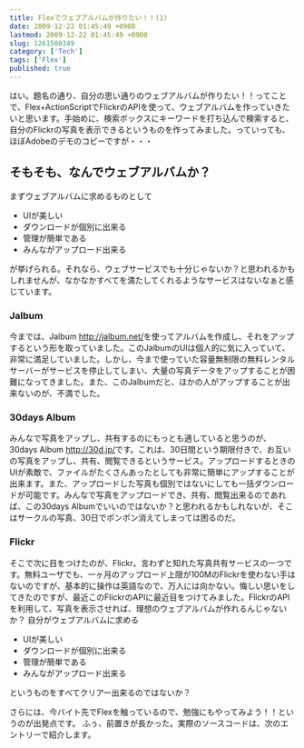 ```yaml
---
title: Flexでウェブアルバムが作りたい！！(1)
date: 2009-12-22 01:45:49 +0900
lastmod: 2009-12-22 01:45:49 +0900
slug: 1261500349
category: ['Tech']
tags: ['Flex']
published: true
---
```


はい。題名の通り、自分の思い通りのウェブアルバムが作りたい！！ってことで、Flex+ActionScriptでFlickrのAPIを使って、ウェブアルバムを作っていきたいと思います。手始めに、検索ボックスにキーワードを打ち込んで検索すると、自分のFlickrの写真を表示できるというものを作ってみました。っていっても、ほぼAdobeのデモのコピーですが・・・


## そもそも、なんでウェブアルバムか？
まずウェブアルバムに求めるものとして

- UIが美しい
- ダウンロードが個別に出来る
- 管理が簡単である
- みんながアップロード出来る


が挙げられる。それなら、ウェブサービスでも十分じゃないか？と思われるかもしれませんが、なかなかすべてを満たしてくれるようなサービスはないなぁと感じています。


### Jalbum

今までは、Jalbum <a href="http://jalbum.net/">http://jalbum.net/</a>を使ってアルバムを作成し、それをアップするという形を取っていました。このJalbumのUIは個人的に気に入っていて、非常に満足していました。しかし、今まで使っていた容量無制限の無料レンタルサーバーがサービスを停止してしまい、大量の写真データをアップすることが困難になってきました。また、このJalbumだと、ほかの人がアップすることが出来ないのが、不満でした。



### 30days Album

みんなで写真をアップし、共有するのにもっとも適していると思うのが、30days Album <a href="http://30d.jp/">http://30d.jp/</a>です。これは、30日間という期限付きで、お互いの写真をアップし、共有、閲覧できるというサービス。アップロードするときのUIが素敵で、ファイルがたくさんあったとしても非常に簡単にアップすることが出来ます。また、アップロードした写真も個別ではないにしても一括ダウンロードが可能です。みんなで写真をアップロードでき、共有、閲覧出来るのであれば、この30days Albumでいいのではないか？と思われるかもしれないが、そこはサークルの写真、30日でポンポン消えてしまっては困るのだ。


### Flickr

そこで次に目をつけたのが、Flickr。言わずと知れた写真共有サービスの一つです。無料ユーザでも、一ヶ月のアップロード上限が100MのFlickrを使わない手はないのですが、基本的に操作は英語なので、万人には向かない。悔しい思いをしてきたのですが、最近このFlickrのAPIに最近目をつけてみました。FlickrのAPIを利用して、写真を表示させれば、理想のウェブアルバムが作れるんじゃないか？
自分がウェブアルバムに求める

- UIが美しい
- ダウンロードが個別に出来る
- 管理が簡単である
- みんながアップロード出来る

というものをすべてクリアー出来るのではないか？

さらには、今バイト先でFlexを触っているので、勉強にもやってみよう！！というのが出発点です。
ふぅ、前置きが長かった。実際のソースコードは、次のエントリーで紹介します。
